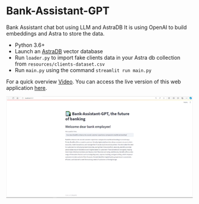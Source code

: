 # Bank-Assistant-GPT
Bank Assistant chat bot using LLM and AstraDB
It is using OpenAI to build embeddings and Astra to store the data.

- Python 3.6+
- Launch an [AstraDB](https://astra.datastax.com/) vector database
- Run `loader.py` to import fake clients data in your Astra db collection from `resources/clients-dataset.csv`
- Run `main.py` using the command `streamlit run main.py`

For a quick overview [Video](https://drive.google.com/file/d/1sw4WByBDL9vMBcD295FjhHaUsP87IldV/view?usp=sharing). You can access the live version of this web application [here](https://BankAssistantchatbot.azurewebsites.net). 

![Image Alt Text](https://github.com/ThaminduSulakshana/Bank-Assistant-GPT/blob/main/Screenshot%20(423).png)
